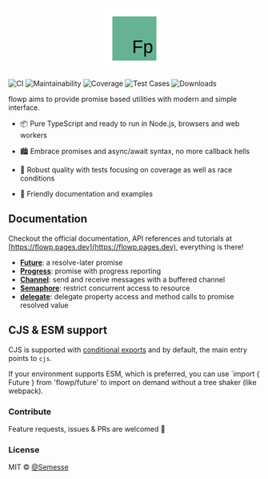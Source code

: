 <p align="center"><img src="./assets/flowp.svg" width="128" height="128"/></p>

![CI](https://img.shields.io/github/workflow/status/Semesse/flowp/Build,%20Test%20and%20Lint/master?style=flat-square)
![Maintainability](https://img.shields.io/codeclimate/maintainability/Semesse/flowp?style=flat-square)
![Coverage](https://img.shields.io/codeclimate/coverage/Semesse/flowp?style=flat-square)
![Test Cases](https://img.shields.io/badge/Test%20Cases-92-green?style=flat-square)
![Downloads](https://img.shields.io/npm/dm/flowp?style=flat-square)

flowp aims to provide promise based utilities with modern and simple interface.

- 📦 Pure TypeScript and ready to run in Node.js, browsers and web workers

- 🏙 Embrace promises and async/await syntax, no more callback hells

- 🧱 Robust quality with tests focusing on coverage as well as race conditions

- 🔰 Friendly documentation and examples

## Documentation

Checkout the official documentation, API references and tutorials at [https://flowp.pages.dev](https://flowp.pages.dev), everything is there!

- **[Future](https://flowp.pages.dev/docs/tutorial/future/)**: a resolve-later promise
- **[Progress](https://flowp.pages.dev/docs/tutorial/progress)**: promise with progress reporting
- **[Channel](https://flowp.pages.dev/docs/tutorial/channel/overview/)**: send and receive messages with a buffered channel
- **[Semaphore](https://flowp.pages.dev/docs/tutorial/semaphore/overview/)**: restrict concurrent access to resource
- **[delegate](https://flowp.pages.dev/docs/tutorial/future/)**: delegate property access and method calls to promise resolved value

## CJS & ESM support

CJS is supported with [conditional exports](https://nodejs.org/api/packages.html#conditional-exports) and by default, the main entry points to `cjs`.

If your environment supports ESM, which is preferred, you can use `import { Future } from 'flowp/future' to import on demand without a tree shaker (like webpack).


### Contribute

Feature requests, issues & PRs are welcomed 🥰

### License

MIT © [@Semesse](https://github.com/Semesse)
